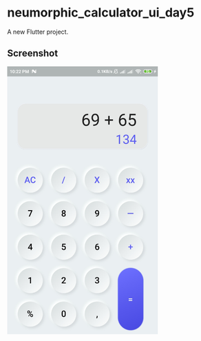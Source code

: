 # neumorphic_calculator_ui_day5

A new Flutter project.

## Screenshot
<img src="ss.jpg" width="350">
